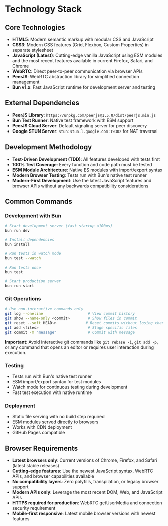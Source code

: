 # Technology Stack

## Core Technologies

- **HTML5**: Modern semantic markup with modular CSS and JavaScript
- **CSS3**: Modern CSS features (Grid, Flexbox, Custom Properties) in separate stylesheet
- **JavaScript (Latest)**: Cutting-edge vanilla JavaScript using ESM modules and the most recent features available in current Firefox, Safari, and Chrome
- **WebRTC**: Direct peer-to-peer communication via browser APIs
- **PeerJS**: WebRTC abstraction library for simplified connection management
- **Bun v1.x**: Fast JavaScript runtime for development server and testing

## External Dependencies

- **PeerJS Library**: `https://unpkg.com/peerjs@1.5.0/dist/peerjs.min.js`
- **Bun Test Runner**: Native test framework with ESM support
- **PeerJS Cloud Server**: Default signaling server for peer discovery
- **Google STUN Server**: `stun:stun.l.google.com:19302` for NAT traversal

## Development Methodology

- **Test-Driven Development (TDD)**: All features developed with tests first
- **100% Test Coverage**: Every function and code path must be tested
- **ESM Module Architecture**: Native ES modules with import/export syntax
- **Modern Browser Testing**: Tests run with Bun's native test runner
- **Modern-First Development**: Use the latest JavaScript features and browser APIs without any backwards compatibility considerations

## Common Commands

### Development with Bun

```bash
# Start development server (fast startup <100ms)
bun run dev

# Install dependencies
bun install

# Run tests in watch mode
bun test --watch

# Run tests once
bun test

# Start production server
bun run start
```

### Git Operations

```bash
# Use non-interactive commands only
git log --oneline                    # View commit history
git show --name-only <commit>        # Show files in commit
git reset --soft HEAD~n             # Reset commits without losing changes
git add <files>                      # Stage specific files
git commit -m "message"              # Commit with message
```

**Important**: Avoid interactive git commands like `git rebase -i`, `git add -p`, or any command that opens an editor or requires user interaction during execution.

### Testing

- Tests run with Bun's native test runner
- ESM import/export syntax for test modules
- Watch mode for continuous testing during development
- Fast test execution with native runtime

### Deployment

- Static file serving with no build step required
- ESM modules served directly to browsers
- Works with CDN deployment
- GitHub Pages compatible

## Browser Requirements

- **Latest browsers only**: Current versions of Chrome, Firefox, and Safari (latest stable releases)
- **Cutting-edge features**: Use the newest JavaScript syntax, WebRTC APIs, and browser capabilities available
- **No compatibility layers**: Zero polyfills, transpilation, or legacy browser support
- **Modern APIs only**: Leverage the most recent DOM, Web, and JavaScript APIs
- **HTTPS required for production**: WebRTC getUserMedia and connection security requirement
- **Mobile-first responsive**: Latest mobile browser versions with newest features
